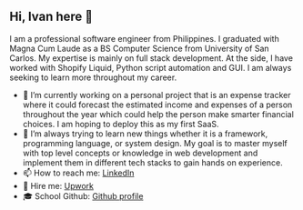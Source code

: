## Hi, Ivan here 👋

I am a professional software engineer from Philippines. I graduated with Magna Cum Laude as a BS Computer Science from University of San Carlos. My expertise is mainly on full stack development. At the side, I have worked with Shopify Liquid, Python script automation and GUI. I am always seeking to learn more throughout my career.

- 🔭 I’m currently working on a personal project that is an expense tracker where it could forecast the estimated income and expenses of a person throughout the year which could help the person make smarter financial choices. I am hoping to deploy this as my first SaaS.
- 🌱 I’m always trying to learn new things whether it is a framework, programming language, or system design. My goal is to master myself with top level concepts or knowledge in web development and implement them in different tech stacks to gain hands on experience.
- 📫 How to reach me: [LinkedIn](https://www.linkedin.com/in/iwoogue)
- 💼 Hire me: [Upwork](https://www.upwork.com/freelancers/~01adbf185ce6b384d2?s=1110580755107926016)
- 🎓 School Github: [Github profile](https://github.com/OG-Habit)

<!--
**ivanwoogue/ivanwoogue** is a ✨ _special_ ✨ repository because its `README.md` (this file) appears on your GitHub profile.

Here are some ideas to get you started:

- 🔭 I’m currently working on ...
- 🌱 I’m currently learning ...
- 👯 I’m looking to collaborate on ...
- 🤔 I’m looking for help with ...
- 💬 Ask me about ...
- 📫 How to reach me: ...
- 😄 Pronouns: ...
- ⚡ Fun fact: ...
-->
